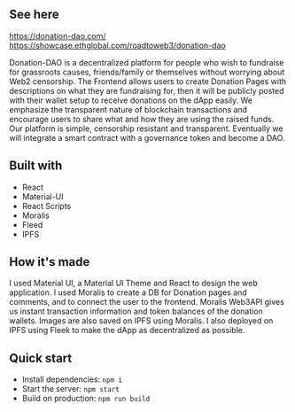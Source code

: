 ## See here
https://donation-dao.com/
https://showcase.ethglobal.com/roadtoweb3/donation-dao

Donation-DAO is a decentralized platform for people who wish to fundraise for grassroots causes, friends/family or themselves without worrying about Web2 censorship. The Frontend allows users to create Donation Pages with descriptions on what they are fundraising for, then it will be publicly posted with their wallet setup to receive donations on the dApp easily. We emphasize the transparent nature of blockchain transactions and encourage users to share what and how they are using the raised funds. Our platform is simple, censorship resistant and transparent. Eventually we will integrate a smart contract with a governance token and become a DAO. 


## Built with

- React
- Material-UI
- React Scripts
- Moralis
- Fleed
- IPFS

## How it's made

I used Material UI, a Material UI Theme and React to design the web application. I used Moralis to create a DB for Donation pages and comments, and to connect the user to the frontend. Moralis Web3API gives us instant transaction information and token balances of the donation wallets. Images are also saved on IPFS using Moralis. I also deployed on IPFS using Fleek to make the dApp as decentralized as possible. 


## Quick start

- Install dependencies: `npm i`
- Start the server: `npm start`
- Build on production: `npm run build`
